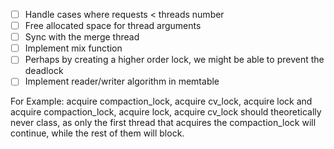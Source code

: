 - [ ] Handle cases where requests < threads number
- [ ] Free allocated space for thread arguments
- [ ] Sync with the merge thread
- [ ] Implement mix function
- [ ] Perhaps by creating a higher order lock, we might be able to prevent the 
deadlock 
- [ ] Implement reader/writer algorithm in memtable

For Example:
acquire compaction_lock, acquire cv_lock, acquire lock and
acquire compaction_lock, acquire lock, acquire cv_lock
should theoretically never class, as only the first thread that acquires the 
compaction_lock will continue, while the rest of them will block.
